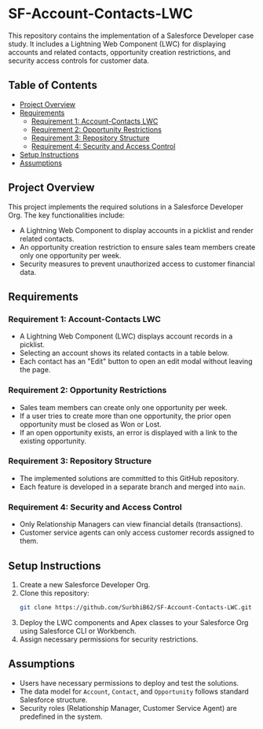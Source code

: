 # SF-Account-Contacts-LWC

This repository contains the implementation of a Salesforce Developer case study. It includes a Lightning Web Component (LWC) for displaying accounts and related contacts, opportunity creation restrictions, and security access controls for customer data.

## Table of Contents
- [Project Overview](#project-overview)
- [Requirements](#requirements)
  - [Requirement 1: Account-Contacts LWC](#requirement-1-account-contacts-lwc)
  - [Requirement 2: Opportunity Restrictions](#requirement-2-opportunity-restrictions)
  - [Requirement 3: Repository Structure](#requirement-3-repository-structure)
  - [Requirement 4: Security and Access Control](#requirement-4-security-and-access-control)
- [Setup Instructions](#setup-instructions)
- [Assumptions](#assumptions)

## Project Overview
This project implements the required solutions in a Salesforce Developer Org. The key functionalities include:
- A Lightning Web Component to display accounts in a picklist and render related contacts.
- An opportunity creation restriction to ensure sales team members create only one opportunity per week.
- Security measures to prevent unauthorized access to customer financial data.

## Requirements

### Requirement 1: Account-Contacts LWC
- A Lightning Web Component (LWC) displays account records in a picklist.
- Selecting an account shows its related contacts in a table below.
- Each contact has an "Edit" button to open an edit modal without leaving the page.

### Requirement 2: Opportunity Restrictions
- Sales team members can create only one opportunity per week.
- If a user tries to create more than one opportunity, the prior open opportunity must be closed as Won or Lost.
- If an open opportunity exists, an error is displayed with a link to the existing opportunity.

### Requirement 3: Repository Structure
- The implemented solutions are committed to this GitHub repository.
- Each feature is developed in a separate branch and merged into `main`.

### Requirement 4: Security and Access Control
- Only Relationship Managers can view financial details (transactions).
- Customer service agents can only access customer records assigned to them.

## Setup Instructions
1. Create a new Salesforce Developer Org.
2. Clone this repository:
   ```sh
   git clone https://github.com/SurbhiB62/SF-Account-Contacts-LWC.git
   ```
3. Deploy the LWC components and Apex classes to your Salesforce Org using Salesforce CLI or Workbench.
4. Assign necessary permissions for security restrictions.

## Assumptions
- Users have necessary permissions to deploy and test the solutions.
- The data model for `Account`, `Contact`, and `Opportunity` follows standard Salesforce structure.
- Security roles (Relationship Manager, Customer Service Agent) are predefined in the system.

